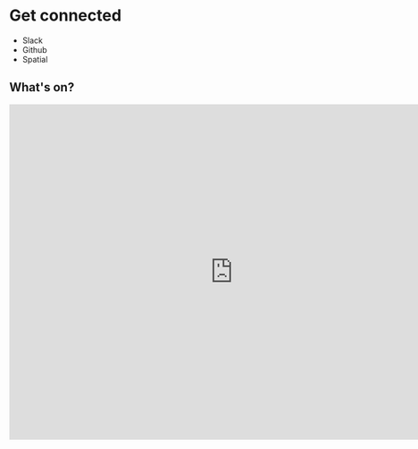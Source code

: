# Get connected


- Slack
- Github
- Spatial

## What's on?

<iframe src="https://calendar.google.com/calendar/embed?src=c_0i0i1fjd7bt48qqnhdueuiimv4%40group.calendar.google.com&ctz=Europe%2FLondon" style="border: 0" width="800" height="600" frameborder="0" scrolling="no"></iframe> 
